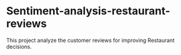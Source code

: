# Sentiment-analysis-restaurant-reviews

This project analyze the customer reviews for improving Restaurant decisions. 

